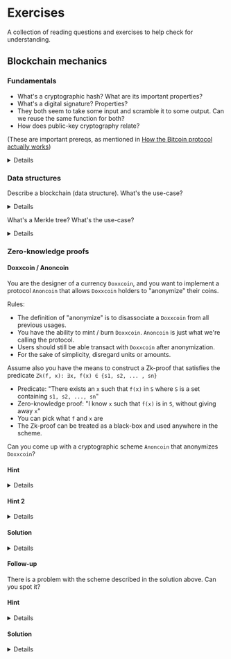 Exercises
=========

A collection of reading questions and exercises to help check for understanding.

## Blockchain mechanics

### Fundamentals

* What's a cryptographic hash? What are its important properties?
* What's a digital signature? Properties?
* They both seem to take some input and scramble it to some output. Can we reuse the same function for both?
* How does public-key cryptography relate?

(These are important prereqs, as mentioned in [How the Bitcoin protocol actually works](https://michaelnielsen.org/ddi/how-the-bitcoin-protocol-actually-works/))

<details>

#### Can we reuse the same function?

The answer is no, we can't.
To start, a cryptographic hash function should be irreversible, whereas a digital signature has to be reversible (otherwise how would you determine what was "signed"?)

That's a bit literal, so a higher-level answer is that cryptographic hash functions and digital signature have different requirements,
which in turn requires the mathematical functions they use to have different properties.

Reversibility happens to be one property directly in conflict.
</details>

### Data structures

Describe a blockchain (data structure). What's the use-case?

<details>
A blockchain is a linked list with hash pointers. Its components:

* `.prev` pointer
* Hash of the previous node ("block")

The use-case is tamper detection. If any node in the blockchain is altered, we'll know because the hash will no longer match.
Therefore, you can always check the blockchain is valid by iterating from the head of the list, for every `curr`, hashing `prev`, and checking that equals `curr.prev_hash`

</details>

What's a Merkle tree? What's the use-case?

<details>
It takes `O(n)` time to verify a block is part of a blockchain, where `n` is the number of blocks.

This is because you have to start from the head and check the hashes until you get to that given block.

Merkle tree is a clever data structure to reduce time complexity by leveraging the fact hashes are composable.
You can combine two hashes `H(h1, h2)` to produce a third hash `h3`. If either `h1` or `h2` change, `h3` changes.

Overlay a tree on the blockchain such that all the leaves of the tree correspond to the original blocks.
Each parent is a composite hash, and the parent's parent is a composite of composite hashes, and so on.
[Diagram](https://en.bitcoinwiki.org/wiki/Merkle_tree)

Now, to prove a block is part of the chain, you only need a path through the tree. This is `O(h)`, where `h` is the height of the tree.
Then, by keeping the tree balanced, the complexity is logarithmic.
</details>


### Zero-knowledge proofs

#### Doxxcoin / Anoncoin
You are the designer of a currency `Doxxcoin`, and you want to implement a protocol `Anoncoin` that allows `Doxxcoin` holders to "anonymize" their coins.

Rules:
* The definition of "anonymize" is to disassociate a `Doxxcoin` from all previous usages.
* You have the ability to mint / burn `Doxxcoin`. `Anoncoin` is just what we're calling the protocol.
* Users should still be able transact with `Doxxcoin` after anonymization.
* For the sake of simplicity, disregard units or amounts.

Assume also you have the means to construct a Zk-proof that satisfies the predicate `Zk(f, x): ∃x, f(x) ∈ {s1, s2, ... , sn}`
* Predicate: "There exists an `x` such that `f(x)` in `S` where `S` is a set containing `s1, s2, ..., sn`"
* Zero-knowledge proof: "I know `x` such that `f(x)` is in `S`, without giving away `x`"
* You can pick what `f` and `x` are
* The Zk-proof can be treated as a black-box and used anywhere in the scheme.

Can you come up with a cryptographic scheme `Anoncoin` that anonymizes `Doxxcoin`?

#### Hint
<details>
commitment, escrow pool, burn to mint, trust-less
</details>

#### Hint 2
<details>

* What if you pooled money together?
* How can you leverage your treasury superpowers? You can issue (mint) or remove (burn) currency from circulation.
* Can this scheme be completely trust-less? How might the Zk-proof help?

</details>

#### Solution
<details>
The key idea is to anonymize by pooling `Doxxcoin` together into a collective `Anoncoin` escrow pool then redeeming `Doxxcoin` from that pool.
The coin you get out is not the same coin you put in.
More importantly, the coin you get out cannot be associated in any way with the coin you put in.

Imagine you put physical cash in an envelope along with some proof of ownership (identity / public key), and add it to a pool of envelopes.
This physical cash has your fingerprints, as well as those of everyone before you (analogous to public keys and tx input / output addresses).

The safest way to ensure anonymity is to put the envelopes in a vault, taking that money out of circulation ("burning") and minting new money to replace it.
You can't just shuffle the envelopes and give back someone else's cash, because that still leaks information about history.

Now you have some freshly-minted money which has no transaction history.
It's still `Doxxcoin` so you can spend it just like you otherwise would.

In order for this to work, the owner / custodian of the pool needs some way to determine whether you have added money before handing out new `Doxxcoin`.

The obvious solution is that the custodian opens the envelope when you ask to redeem `Doxxcoin` from the pool (recall you stored your identity in the envelope to indicate that it belongs to you).
They do this to verify your ownership before crediting you with newly-minted `Doxxcoin`.
The problem is this requires trust: that owner now has linked the newly-minted `Doxxcoin` with your original, and it's no longer anonymous.
Centralization and trust is what we want to avoid!

This is where ZK-proofs come in. The ZK-proof allows you to prove you own one of the envelopes without ever opening it.

The other thing we need to do is model this notion of an "envelope" with cryptography. We can do this using a _commitment_.
Indeed, a commitment is often explained using this envelope analogy.

The `Anoncoin` scheme is as follows:
1. Anonymize:
   1. Create a transaction with two inputs `commit(identity)` and `Doxxcoin`.
   2. `commit(identity)` is added to the pool and the `Doxxcoin` is burned.
2. Redeem:
   1. Construct a Zk-proof `Zk(f, x)`, where `f = commit` and `x = identity`
   2. Then, the proof shows "I know `x`, where `f(x) = commit(identity)` and `f(x)` is in the pool of commitments `{s1, s2, ...}`" (see problem statement)
   3. The `Anoncoin` protocol (pool custodian) verifies `Zk(f, x)`. Because it's zero-knowledge, `Anoncoin` does not learn what `x` is at any point.
   4. `Anoncoin` outputs newly-minted `Doxxcoin` without ever knowing `identity`, thus anonymizing.

The beauty of Zk-proofs is everything can be done with pure cryptography. No trusted third-party needed.

_This scheme is based on the Zerocoin protocol, with details omitted for simplicity._
</details>

#### Follow-up
There is a problem with the scheme described in the solution above. Can you spot it?

#### Hint
<details>
UTXO
</details>

#### Solution
<details>
There's a double-spend problem. I can keep constructing Zk-proofs, and getting newly-minted `Doxxcoin`.

This is because the `Zk-proof` makes it such that my envelope is never opened: in fact the protocol doesn't even know which envelope is mine.
I could have multiple envelopes, so it can't just restrict me to redeem / spend once.

The solution is to include as part of the commitment a unique `mint_id`.
* Anonymize: the `mint_id` parameter is added to `commit` so `commit(mint_id, identity)`
* Redeem: the `mint_id` is also included with the `Zk-proof`. `Anoncoin` protocol keeps track `mint_id` has never been used in a prior `redeem` operation
</details>
